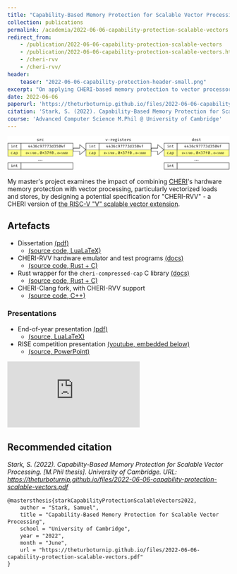 ```yaml
---
title: "Capability-Based Memory Protection for Scalable Vector Processing"
collection: publications
permalink: /academia/2022-06-06-capability-protection-scalable-vectors
redirect_from:
    - /publication/2022-06-06-capability-protection-scalable-vectors
    - /publication/2022-06-06-capability-protection-scalable-vectors.html
    - /cheri-rvv
    - /cheri-rvv/
header:
    teaser: "2022-06-06-capability-protection-header-small.png"
excerpt: "On applying CHERI-based memory protection to vector processors, particularly scalable vector models e.g. Arm SVE and RISC-V &quot;V&quot;."
date: 2022-06-06
paperurl: 'https://theturboturnip.github.io/files/2022-06-06-capability-protection-scalable-vectors.pdf'
citation: 'Stark, S. (2022). Capability-Based Memory Protection for Scalable Vector Processing. [M.Phil thesis]. University of Cambridge.'
course: 'Advanced Computer Science M.Phil @ University of Cambridge'
---
```


<img src='/images/2022-06-06-capability-protection-header-small.png'><br/>

My master's project examines the impact of combining [CHERI](https://www.cl.cam.ac.uk/research/security/ctsrd/cheri/)'s hardware memory protection with vector processing, particularly vectorized loads and stores, by designing a potential specification for "CHERI-RVV" - a CHERI version of [the RISC-V "V" scalable vector extension](https://github.com/riscv/riscv-v-spec).

## Artefacts
- Dissertation [(pdf)](/files/2022-06-06-capability-protection-scalable-vectors.pdf)
  - [(source code, LuaLaTeX)](https://github.com/theturboturnip/mphil-thesis)
- CHERI-RVV hardware emulator and test programs [(docs)](/files/doc/rsim/index.html)
  - [(source code, Rust + C)](https://github.com/theturboturnip/riscv-v-lite)
- Rust wrapper for the `cheri-compressed-cap` C library [(docs)](/files/doc/rust_cheri_compressed_cap/index.html)
  - [(source code, Rust + C)](https://github.com/theturboturnip/cheri-compressed-cap)
- CHERI-Clang fork, with CHERI-RVV support
  - [(source code, C++)](https://github.com/theturboturnip/llvm-project)


### Presentations
- End-of-year presentation [(pdf)](/files/2022-06-06-capability-protection-scalable-vectors-presentation.pdf)
  - [(source, LuaLaTeX)](https://github.com/theturboturnip/mphil-presentation)
- RISE competition presentation [(youtube, embedded below)](https://www.youtube.com/watch?v=J82OFvF3yGY)
  - [(source, PowerPoint)](/files/2022-09-19-RISE_Presentation.pptx)
  
<iframe src="https://www.youtube-nocookie.com/embed/J82OFvF3yGY" title="YouTube video player" frameborder="0" allow="accelerometer; autoplay; clipboard-write; encrypted-media; gyroscope; picture-in-picture" allowfullscreen></iframe>

## Recommended citation

*Stark, S. (2022). Capability-Based Memory Protection for Scalable Vector Processing. [M.Phil thesis]. University of Cambridge. URL: <https://theturboturnip.github.io/files/2022-06-06-capability-protection-scalable-vectors.pdf>*

```
@mastersthesis{starkCapabilityProtectionScalableVectors2022,
    author = "Stark, Samuel",
    title = "Capability-Based Memory Protection for Scalable Vector Processing",
    school = "University of Cambridge",
    year = "2022",
    month = "June",
    url = "https://theturboturnip.github.io/files/2022-06-06-capability-protection-scalable-vectors.pdf"
}
```